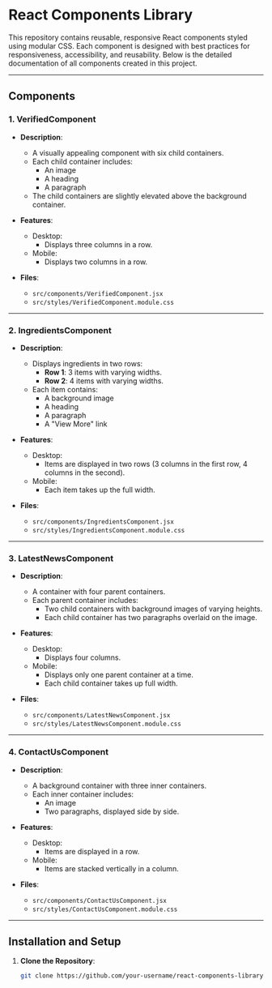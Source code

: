 # React Components Library

This repository contains reusable, responsive React components styled using modular CSS. Each component is designed with best practices for responsiveness, accessibility, and reusability. Below is the detailed documentation of all components created in this project.

---

## Components

### 1. **VerifiedComponent**

- **Description**:
  - A visually appealing component with six child containers.
  - Each child container includes:
    - An image
    - A heading
    - A paragraph
  - The child containers are slightly elevated above the background container.

- **Features**:
  - Desktop:
    - Displays three columns in a row.
  - Mobile:
    - Displays two columns in a row.

- **Files**:
  - `src/components/VerifiedComponent.jsx`
  - `src/styles/VerifiedComponent.module.css`

---

### 2. **IngredientsComponent**

- **Description**:
  - Displays ingredients in two rows:
    - **Row 1**: 3 items with varying widths.
    - **Row 2**: 4 items with varying widths.
  - Each item contains:
    - A background image
    - A heading
    - A paragraph
    - A "View More" link

- **Features**:
  - Desktop:
    - Items are displayed in two rows (3 columns in the first row, 4 columns in the second).
  - Mobile:
    - Each item takes up the full width.

- **Files**:
  - `src/components/IngredientsComponent.jsx`
  - `src/styles/IngredientsComponent.module.css`

---

### 3. **LatestNewsComponent**

- **Description**:
  - A container with four parent containers.
  - Each parent container includes:
    - Two child containers with background images of varying heights.
    - Each child container has two paragraphs overlaid on the image.

- **Features**:
  - Desktop:
    - Displays four columns.
  - Mobile:
    - Displays only one parent container at a time.
    - Each child container takes up full width.

- **Files**:
  - `src/components/LatestNewsComponent.jsx`
  - `src/styles/LatestNewsComponent.module.css`

---

### 4. **ContactUsComponent**

- **Description**:
  - A background container with three inner containers.
  - Each inner container includes:
    - An image
    - Two paragraphs, displayed side by side.

- **Features**:
  - Desktop:
    - Items are displayed in a row.
  - Mobile:
    - Items are stacked vertically in a column.

- **Files**:
  - `src/components/ContactUsComponent.jsx`
  - `src/styles/ContactUsComponent.module.css`

---

## Installation and Setup

1. **Clone the Repository**:
   ```bash
   git clone https://github.com/your-username/react-components-library.git
